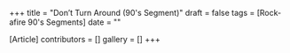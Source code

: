 +++
title = "Don’t Turn Around (90's Segment)"
draft = false
tags = [Rock-afire 90's Segments]
date = ""

[Article]
contributors = []
gallery = []
+++